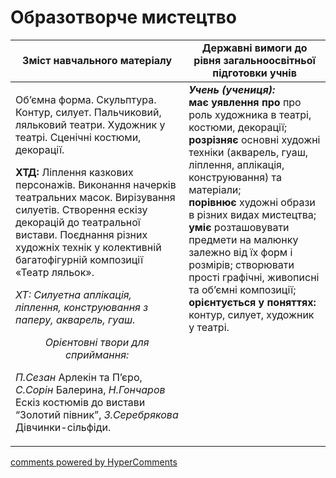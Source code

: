 <div id="hypercomments_widget" class="js-hypercomments-widget invisible"></div>

Образотворче мистецтво
=============================================

<table>
  <tr>
    <td width="55%" align="center"><b>Зміст навчального матеріалу</b></td>
    <td width="45%" align="center"><b>Державні вимоги до рівня загальноосвітньої підготовки учнів</b></td>
  </tr>
<tbody>
  <tr>
    <td width="55%" style="vertical-align:top !important;">
<p>Об’ємна форма. Скульптура. Контур, силует. Пальчиковий, ляльковий театри. Художник у театрі. Сценічні костюми, декорації.</p>    
<p><b>ХТД:</b> Ліплення казкових персонажів. Виконання начерків театральних масок. Вирізування силуетів. Створення ескізу декорацій до театральної вистави. Поєднання різних художніх технік у колективній багатофігурній композиції «Театр ляльок».</p>
<p><i>ХТ: Силуетна аплікація, ліплення, конструювання з паперу, акварель, гуаш. </i></p>
<center><i>Орієнтовні твори для сприймання:</i></center>
<p><i>П.Сезан</i> Арлекін та П’єро, <i>С.Сорін</i> Балерина, <i>Н.Гончаров</i> Ескіз костюмів до вистави “Золотий півник”, <i>З.Серебрякова</i> Дівчинки-сільфіди.</p>
	</td>
<td width="45%" style="vertical-align:top !important;"><b><i>Учень (учениця):</i></b><br>
<b>має уявлення про</b> про роль художника в театрі, костюми, декорації;<br>
<b>розрізняє</b> основні художні техніки (акварель, гуаш, ліплення, аплікація, конструювання) та матеріали; <br>
<b>порівнює</b> художні образи в різних видах мистецтва; <br>
<b>уміє</b> розташовувати предмети на малюнку залежно від їх форм і розмірів; створювати прості графічні, живописні та об’ємні композиції; <br>
<b>орієнтується у поняттях:</b> контур, силует, художник у театрі. <br>
	</td>
	</tr>
</tbody>
</table>

<div class="js-hypercomments-container">
<a href="http://hypercomments.com" class="hc-link" title="comments widget">comments powered by HyperComments</a>
</div>